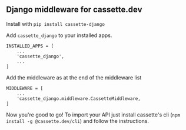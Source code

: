 ## Django middleware for cassette.dev

Install with `pip install cassette-django`

Add `cassette_django` to your installed apps.

```
INSTALLED_APPS = [
    ...
    'cassette_django',
    ...
]
```

Add the middleware as at the end of the middleware list

```
MIDDLEWARE = [
    ...
    'cassette_django.middleware.CassetteMiddleware,
]
```

Now you're good to go! To import your API just install cassette's cli (`npm install -g @cassette.dev/cli`)
and follow the instructions.